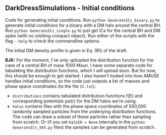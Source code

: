 ## DarkDressSimulations - Initial conditions

Code for generating initial conditions. Run `python GenerateICs_binary.py` to generate initial conditions for a binary with a DM halo around the central BH. Run `python GenerateICs_single.py` to just get ICs for the central BH and DM spike (with no orbiting compact object). Run either of the scripts with the flag `--help` to check the commandline options.

The initial DM density profile is given in Eq. (B1) of the draft.

**BJK:** For the moment, I've only uploaded the distribution function for the case of a central BH of mass 1000 Msun. I have some separate code for tabulating the distribution functions, which I will upload soon. But for now, this should be enough to get started. I also haven't looked into how AMUSE handles initial conditions, so the code just outputs a list of masses and phase space coordinates (to the file `IC.txt`).

- `distributions` contains tabulated distribution functions f(E) and corresponding potentials psi(r) for the DM halos we're using.
- `halos` contains files with the phase space coordinates of 500,000 randomly sampled particles from the underlying distribution functions. The code can draw a subset of these particles rather than sampling from scratch. Or (if you set `haloID = None` internally in the `python GenerateICs_XXX.py` files) the samples can be generated from scratch.

